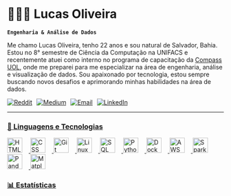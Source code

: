 # 👩🏻‍💻 Lucas Oliveira

**`Engenharia & Análise de Dados`**

Me chamo Lucas Oliveira, tenho 22 anos e sou natural de Salvador, Bahia. Estou no 8° semestre de Ciência da Computação na UNIFACS e recentemente atuei como interno no programa de capacitação da [Compass UOL](https://compass.uol/en/home/), onde me preparei para me especializar na área de engenharia, análise e visualização de dados. Sou apaixonado por tecnologia, estou sempre buscando novos desafios e aprimorando minhas habilidades na área de dados.


<div style="display: flex; gap: 10px;">
    <a href="https://www.reddit.com/user/SeniorCod9374" target="_blank">
        <img src="https://img.shields.io/badge/Reddit-FF4500?style=for-the-badge&logo=reddit&logoColor=white" alt="Reddit">
    </a>
    <a href="https://medium.com/@lumacedoollis" target="_blank">
        <img src="https://img.shields.io/badge/Medium-000000?style=for-the-badge&logo=medium&logoColor=white" alt="Medium">
    </a>
    <a href="mailto:seuemail@dominio.com">
        <img src="https://img.shields.io/badge/Email-D92D2A?style=for-the-badge&logo=gmail&logoColor=white" alt="Email">
    </a>
        <a href="https://www.linkedin.com/in/lucasollis/" target="_blank">
        <img src="https://img.shields.io/badge/LinkedIn-0A66C2?style=for-the-badge&logo=linkedin&logoColor=white" alt="LinkedIn">
</div>

---

### 🤖 Linguagens e Tecnologias

<p align="left">
  <img src="https://cdn.jsdelivr.net/gh/devicons/devicon/icons/html5/html5-original.svg" alt="HTML" width="35" height="35" style="margin-right: 15px;" />
  <img src="https://cdn.jsdelivr.net/gh/devicons/devicon/icons/css3/css3-original.svg" alt="CSS" width="35" height="35" style="margin-right: 15px;" />
  <img src="https://cdn.jsdelivr.net/gh/devicons/devicon/icons/git/git-original.svg" alt="Git" width="35" height="35" style="margin-right: 15px;" />
  <img src="https://cdn.jsdelivr.net/gh/devicons/devicon/icons/linux/linux-original.svg" alt="Linux" width="35" height="35" style="margin-right: 15px;" />
  <img src="https://cdn.jsdelivr.net/gh/devicons/devicon/icons/mysql/mysql-original.svg" alt="SQL" width="35" height="35" style="margin-right: 15px;" />
  <img src="https://cdn.jsdelivr.net/gh/devicons/devicon/icons/python/python-original.svg" alt="Python" width="35" height="35" style="margin-right: 15px;" />
  <img src="https://cdn.jsdelivr.net/gh/devicons/devicon/icons/docker/docker-original.svg" alt="Docker" width="35" height="35" style="margin-right: 15px;" />
  <img src="https://cdn.jsdelivr.net/gh/devicons/devicon/icons/amazonwebservices/amazonwebservices-original-wordmark.svg" alt="AWS" width="35" height="35" style="margin-right: 15px;" />
  <img src="https://cdn.jsdelivr.net/gh/devicons/devicon/icons/apachespark/apachespark-original.svg" alt="Spark" width="35" height="35" style="margin-right: 15px;" />
  <img src="https://cdn.jsdelivr.net/gh/devicons/devicon/icons/pandas/pandas-original.svg" alt="Pandas" width="35" height="35" style="margin-right: 15px;" />
  <img src="https://cdn.jsdelivr.net/gh/devicons/devicon/icons/matplotlib/matplotlib-original.svg" alt="Matplotlib" width="35" height="35" style="margin-right: 15px;" />
</p>

### 📊 Estatísticas

